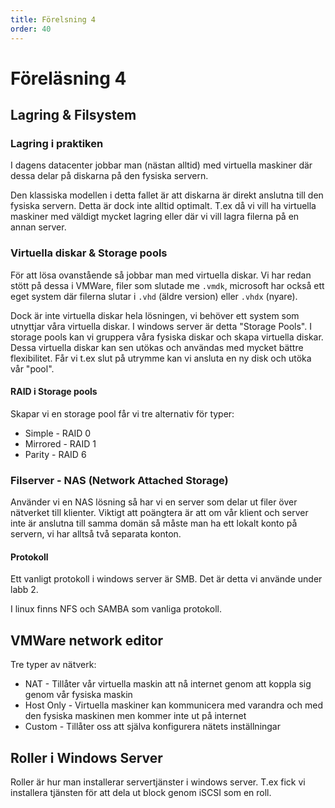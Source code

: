 ```yaml
---
title: Förelsning 4
order: 40
---
```


# Föreläsning 4

## Lagring & Filsystem

### Lagring i praktiken

I dagens datacenter jobbar man (nästan alltid) med virtuella maskiner där dessa delar på diskarna på den fysiska servern.

Den klassiska modellen i detta fallet är att diskarna är direkt anslutna till den fysiska servern. Detta är dock inte alltid optimalt. T.ex då vi vill ha virtuella maskiner med väldigt mycket lagring eller där vi vill lagra filerna på en annan server.

### Virtuella diskar & Storage pools

För att lösa ovanstående så jobbar man med virtuella diskar. Vi har redan stött på dessa i VMWare, filer som slutade me `.vmdk`, microsoft har också ett eget system där filerna slutar i `.vhd` (äldre version) eller `.vhdx` (nyare).

Dock är inte virtuella diskar hela lösningen, vi behöver ett system som utnyttjar våra virtuella diskar. I windows server är detta "Storage Pools". I storage pools kan vi gruppera våra fysiska diskar och skapa virtuella diskar. Dessa virtuella diskar kan sen utökas och användas med mycket bättre flexibilitet. Får vi t.ex slut på utrymme kan vi ansluta en ny disk och utöka vår "pool".

#### RAID i Storage pools

Skapar vi en storage pool får vi tre alternativ för typer:

- Simple - RAID 0
- Mirrored - RAID 1
- Parity - RAID 6

### Filserver - NAS (Network Attached Storage)

Använder vi en NAS lösning så har vi en server som delar ut filer över nätverket till klienter. Viktigt att poängtera är att om vår klient och server inte är anslutna till samma domän så måste man ha ett lokalt konto på servern, vi har alltså två separata konton.

#### Protokoll

Ett vanligt protokoll i windows server är SMB. Det är detta vi använde under labb 2.

I linux finns NFS och SAMBA som vanliga protokoll.

## VMWare network editor

Tre typer av nätverk:

- NAT - Tillåter vår virtuella maskin att nå internet genom att koppla sig genom vår fysiska maskin
- Host Only - Virtuella maskiner kan kommunicera med varandra och med den fysiska maskinen men kommer inte ut på internet
- Custom - Tillåter oss att själva konfigurera nätets inställningar

## Roller i Windows Server

Roller är hur man installerar servertjänster i windows server. T.ex fick vi installera tjänsten för att dela ut block genom iSCSI som en roll.
